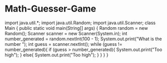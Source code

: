 # Math-Guesser-Game
import java.util.*;
import java.util.Random;
import java.util.Scanner;
class Main {
    public static void main(String[] args) {
        Random random = new Random();
        Scanner scanner = new Scanner(System.in);
        int number_generated = random.nextInt(100 - 1);
        System.out.print("What is the number ");
        int guess = scanner.nextInt();
        while (guess != number_generated){
            if (guess > number_generated){
                System.out.print("Too high");
        }
            else{
                System.out.print("Too high"); 
        }
        }
    }
}
